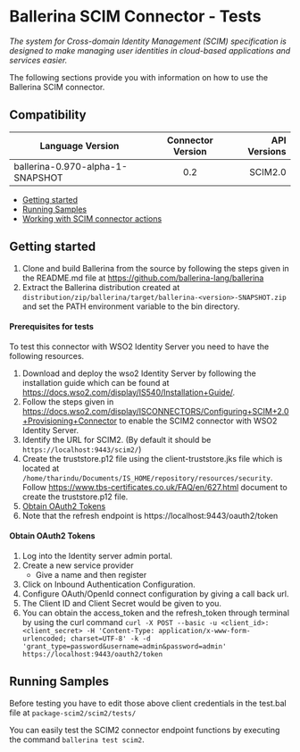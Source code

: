 # Ballerina SCIM Connector - Tests

*The system for Cross-domain Identity Management (SCIM) specification
 is designed to make managing user identities in cloud-based applications 
 and services easier.*

The following sections provide you with information on how to use the Ballerina SCIM connector.

## Compatibility
| Language Version        | Connector Version          | API Versions  |
| ------------- |:-------------:| -----:|
| ballerina-0.970-alpha-1-SNAPSHOT     | 0.2 | SCIM2.0 |

- [Getting started](#getting-started)
- [Running Samples](#running-samples)
- [Working with SCIM connector actions](#working-with-SCIM-connector-actions)

## Getting started

1. Clone and build Ballerina from the source by following the steps given in the README.md 
file at
 https://github.com/ballerina-lang/ballerina
2. Extract the Ballerina distribution created at
 `distribution/zip/ballerina/target/ballerina-<version>-SNAPSHOT.zip` and set the 
 PATH environment variable to the bin directory.

#### Prerequisites for tests
To test this connector with WSO2 Identity Server you need to have the following resources.

1. Download and deploy the wso2 Identity Server by following the installation guide 
which can be found at 
https://docs.wso2.com/display/IS540/Installation+Guide/.
2. Follow the steps given in https://docs.wso2.com/display/ISCONNECTORS/Configuring+SCIM+2.0+Provisioning+Connector
to enable the SCIM2 connector with WSO2 Identity Server. 
3. Identify the URL for SCIM2. (By default it should be `https://localhost:9443/scim2/`)
4. Create the truststore.p12 file using the client-truststore.jks file which is located at
`/home/tharindu/Documents/IS_HOME/repository/resources/security`. Follow 
 https://www.tbs-certificates.co.uk/FAQ/en/627.html
 document to create the truststore.p12 file.
5. [Obtain OAuth2 Tokens](#obtain-oauth2-tokens)
6. Note that the refresh endpoint is 
https://localhost:9443/oauth2/token

#### Obtain OAuth2 Tokens
1. Log into the Identity server admin portal.
2. Create a new service provider
    - Give a name and then register
3. Click on Inbound Authentication Configuration.
4. Configure OAuth/OpenId connect configuration by giving a call back url.
5. The Client ID and Client Secret would be given to you.
6. You can obtain the access_token and the refresh_token through terminal by using the curl
command 
`curl -X POST --basic -u <client_id>:<client_secret> -H 'Content-Type: application/x-www-form-urlencoded;
charset=UTF-8' -k -d 'grant_type=password&username=admin&password=admin' https://localhost:9443/oauth2/token
` 
## Running Samples

Before testing you have to edit those above client credentials in the test.bal file at 
`package-scim2/scim2/tests/`
 
You can easily test the SCIM2 connector endpoint functions by executing the command 
`ballerina test scim2`.
